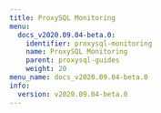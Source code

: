 ```yaml
---
title: ProxySQL Monitoring
menu:
  docs_v2020.09.04-beta.0:
    identifier: proxysql-monitoring
    name: ProxySQL Monitoring
    parent: proxysql-guides
    weight: 20
menu_name: docs_v2020.09.04-beta.0
info:
  version: v2020.09.04-beta.0
---
```


